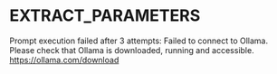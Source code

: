 # EXTRACT_PARAMETERS

Prompt execution failed after 3 attempts: Failed to connect to Ollama. Please check that Ollama is downloaded, running and accessible. https://ollama.com/download